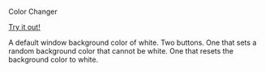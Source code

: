 Color Changer

[Try it out!](https://adam-rice.github.io/color-changer-rice/)

A default window background color of white.
Two buttons.
One that sets a random background color that cannot be white.
One that resets the background color to white.
